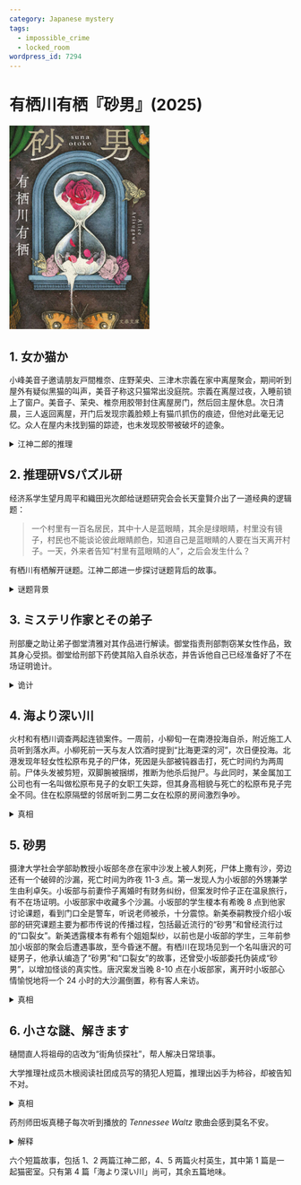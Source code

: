 ```yaml
---
category: Japanese mystery
tags:
  - impossible_crime
  - locked_room
wordpress_id: 7294
---
```


# 有栖川有栖『砂男』(2025)

<img src=images/2025_cover.jpg width=250/>

## 1. 女か猫か

小峰美音子邀请朋友戸間椎奈、庄野茉央、三津木宗義在家中离屋聚会，期间听到屋外有疑似黑猫的叫声，美音子称这只猫常出没庭院。宗義在离屋过夜，入睡前锁上了窗户。美音子、茉央、椎奈用胶带封住离屋房门，然后回主屋休息。次日清晨，三人返回离屋，开门后发现宗義脸颊上有猫爪抓伤的痕迹，但他对此毫无记忆。众人在屋内未找到猫的踪迹，也未发现胶带被破坏的迹象。

<details><summary>江神二郎的推理</summary>
猫在宗義端拿着托盘的时候进入离屋，宗義视线被托盘遮挡，没有看到猫。次日众人寻找猫时，茉央将猫藏在口袋中带出。
</details>

## 2. 推理研VSパズル研

经济系学生望月周平和織田光次郎给谜题研究会会长天童賢介出了一道经典的逻辑题：

> 一个村里有一百名居民，其中十人是蓝眼睛，其余是绿眼睛，村里没有镜子，村民也不能谈论彼此眼睛颜色，知道自己是蓝眼睛的人要在当天离开村子。一天，外来者告知“村里有蓝眼睛的人”，之后会发生什么？

有栖川有栖解开谜题。江神二郎进一步探讨谜题背后的故事。

<details><summary>谜题背景</summary>
“眼睛”象征自己无法感知的东西，如体臭。王子被袭击时闻到了犯人身上的体臭，但因某种原因无法直接指出，国王嗅觉异常也无法判断，于是请来侦探。侦探制定规则，让村民如果觉得自己有体臭就离开村子，最终找出了犯人。
</details>

## 3. ミステリ作家とその弟子

刑部慶之助让弟子御堂清雅对其作品进行解读。御堂指责刑部剽窃某女性作品，致其身心受损。御堂给刑部下药使其陷入自杀状态，并告诉他自己已经准备好了不在场证明诡计。

<details><summary>诡计</summary>
御堂 8:00 在奈良酒店前台办理入住，10:30 回到逗子，早 2:00 打电话给前台索要胃药，假装一直在酒店。
</details>

## 4. 海より深い川

火村和有栖川调查两起连锁案件。一周前，小柳旬一在南港投海自杀，附近施工人员听到落水声。小柳死前一天与友人饮酒时提到“比海更深的河”，次日便投海。北港发现年轻女性松原布見子的尸体，死因是头部被钝器击打，死亡时间约为两周前。尸体头发被剪短，双脚腕被捆绑，推断为他杀后抛尸。与此同时，某金属加工公司也有一名叫做松原布見子的女职工失踪，但其身高相貌与死亡的松原布見子完全不同。住在松原隔壁的邻居听到二男二女在松原的房间激烈争吵。

<details><summary>真相</summary>
小柳旬一和松原布見子不认同自身性别，互相交换户籍，颠倒性别生活。松原的伯母去世，她为了继承遗产，要求和小柳换回身份。小柳不肯变回男生，将松原杀害后弃尸，随后因承受不住心理压力而投海。小柳割断松原的头发，是为了让她的发型与自己冒充的“松原”一致。邻居听到的二男二女，是小柳和松原两人争吵，最后变回各自原声。“比海更深的河”是指改变性别。
</details>

## 5. 砂男

摄津大学社会学部助教授小坂部冬彦在家中沙发上被人刺死，尸体上撒有沙，旁边还有一个破碎的沙漏，死亡时间为昨夜 11-3 点。第一发现人为小坂部的外甥兼学生由利卓矢。小坂部与前妻伶子离婚时有财务纠纷，但案发时伶子正在温泉旅行，有不在场证明。小坂部家中收藏多个沙漏。小坂部的学生榎本有希晚 8 点到他家讨论课题，看到门口全是警车，听说老师被杀，十分震惊。新美泰嗣教授介绍小坂部的研究课题主要为都市传说的传播过程，包括最近流行的“砂男”和曾经流行过的“口裂女”。新美透露榎本有希有个姐姐梨纱，以前也是小坂部的学生，三年前参加小坂部的聚会后遭遇事故，至今昏迷不醒。有栖川在现场见到一个名叫唐沢的可疑男子，他承认编造了“砂男”和“口裂女”的故事，还曾受小坂部委托伪装成“砂男”，以增加怪谈的真实性。唐沢案发当晚 8-10 点在小坂部家，离开时小坂部心情愉悦地将一个 24 小时的大沙漏倒置，称有客人来访。

<details><summary>真相</summary>
凶手是新美泰嗣。小坂部将沙漏倒置，是为榎本有希的到访倒计时。新美泰嗣深爱梨纱，认为小坂部对梨纱的遭遇负有责任，且不希望他对有希有不轨行为，在看到沙漏倒计时后，愤怒地刺死小坂部，并破坏沙漏，将沙撒在尸体上，伪装成“砂男”的现场。
</details>

## 6. 小さな謎、解きます

樋間直人将祖母的店改为“街角侦探社”，帮人解决日常琐事。

大学推理社成员木根阅读社团成员写的猜犯人短篇，推理出凶手为柿谷，却被告知不对。

<details><summary>真相</summary>
凶手名字的汉字不是“柿（かき）谷”而是“杮（こけら）谷”（右边是一竖，而不是一点一竖）。
</details>

药剂师田坂真穂子每次听到播放的 <i>Tennessee Waltz</i> 歌曲会感到莫名不安。

<details><summary>解释</summary>
歌曲的主人公“我”和男友一起伴随着 <i>Tennessee Waltz</i> 的旋律跳舞。“我”向旧友介绍了男友，结果导致男友被人夺走。描绘这段悲伤回忆的曲名也叫 <i>Tennessee Waltz</i>，曲内世界和曲外世界互相包裹，产生矛盾。
</details>

六个短篇故事，包括 1、2 两篇江神二郎，4、5 两篇火村英生，其中第 1 篇是一起猫密室。只有第 4 篇「海より深い川」尚可，其余五篇地味。